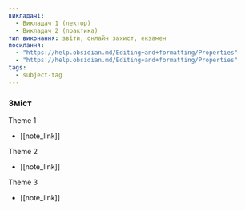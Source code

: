 ```yaml
---
викладачі:
  - Викладач 1 (лектор)
  - Викладач 2 (практика)
тип виконання: звіти, онлайн захист, екзамен
посилання:
  - "https://help.obsidian.md/Editing+and+formatting/Properties"
  - "https://help.obsidian.md/Editing+and+formatting/Properties" 
tags:
  - subject-tag
---
```




###  Зміст

Theme 1
- [[note_link]]

Theme 2
- [[note_link]]

Theme 3
- [[note_link]]



